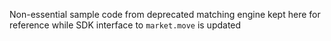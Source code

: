Non-essential sample code from deprecated matching engine kept here for reference while SDK interface to `market.move` is updated